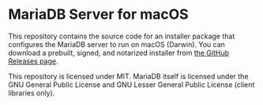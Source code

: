 # MariaDB Server for macOS

This repository contains the source code for an installer package that configures
the MariaDB server to run on macOS (Darwin). You can download a prebuilt, signed,
and notarized installer from [the GitHub Releases page](https://github.com/wjk/MariaDBServer/releases).

This repository is licensed under MIT. MariaDB itself is licensed under the GNU
General Public License and GNU Lesser General Public License (client libraries only).
